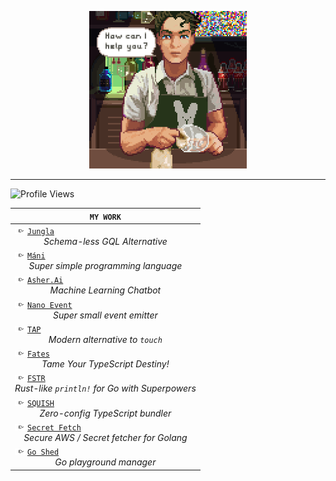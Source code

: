 <p align="center">
	<img src="animation.gif?raw=true" width="50%" height="50%"/>
</p>

<hr />

![Profile Views](https://komarev.com/ghpvc/?username=crazywolf132&label=PROFILE+VIEWS)

| `MY WORK` |
| --------- |
| <img src="arrow.png" width="20px" height="10px" /><a href="https://github.com/crazywolf132/jungla">`Jungla`</a><br /><center><i>Schema-less GQL Alternative</i></center> |
| <img src="arrow.png" width="20px" height="10px" /><a href="https://github.com/mani-language/Mani">`Máni`</a><br /><center><i>Super simple programming language</i></center> |
| <img src="arrow.png" width="20px" height="10px" /><a href="https://github.com/crazywolf132/Asher.Ai">`Asher.Ai`</a><br /><center><i>Machine Learning Chatbot</i></center> |
| <img src="arrow.png" width="20px" height="10px" /><a href="https://github.com/foxycorps/nanoevent">`Nano Event`</a><br /><center><i>Super small event emitter</i></center> |
| <img src="arrow.png" width="20px" height="10px" /><a href="https://github.com/crazywolf132/tap">`TAP`</a><br /><center><i>Modern alternative to `touch`</i></center> |
| <img src="arrow.png" width="20px" height="10px" /><a href="https://github.com/crazywolf132/fates">`Fates`</a><br /><center><i>Tame Your TypeScript Destiny!</i></center> |
| <img src="arrow.png" width="20px" height="10px" /><a href="https://github.com/crazywolf132/fstr">`FSTR`</a><br /><center><i>Rust-like `println!` for Go with Superpowers</i></center> |
| <img src="arrow.png" width="20px" height="10px" /><a href="https://github.com/crazywolf132/squish">`SQUISH`</a><br /><center><i>Zero-config TypeScript bundler</i></center> |
| <img src="arrow.png" width="20px" height="10px" /><a href="https://github.com/crazywolf132/secretfetch">`Secret Fetch`</a><br /><center><i>Secure AWS / Secret fetcher for Golang</i></center> |
| <img src="arrow.png" width="20px" height="10px" /><a href="https://github.com/crazywolf132/goshed">`Go Shed`</a><br /><center><i>Go playground manager</i></center> |
